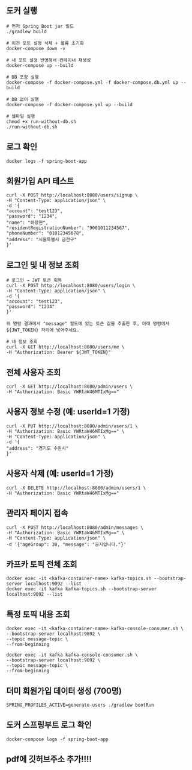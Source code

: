 ## 도커 실행
    # 먼저 Spring Boot jar 빌드
    ./gradlew build    

    # 이전 포트 설정 삭제 + 볼륨 초기화
    docker-compose down -v 

    # 새 포트 설정 반영해서 컨테이너 재생성
    docker-compose up --build 
    
    # DB 포함 실행
    docker-compose -f docker-compose.yml -f docker-compose.db.yml up --build

    # DB 없이 실행
    docker-compose -f docker-compose.yml up --build 

    # 쉘파일 실행
    chmod +x run-without-db.sh
    ./run-without-db.sh

## 로그 확인
    docker logs -f spring-boot-app

## 회원가입 API 테스트
    curl -X POST http://localhost:8080/users/signup \
    -H "Content-Type: application/json" \
    -d '{
    "account": "test123",
    "password": "1234",
    "name": "하창현",
    "residentRegistrationNumber": "9001011234567",
    "phoneNumber": "01012345678",
    "address": "서울특별시 금천구"
    }'

## 로그인 및 내 정보 조회
    # 로그인 → JWT 토큰 획득
    curl -X POST http://localhost:8080/users/login \
    -H "Content-Type: application/json" \
    -d '{
    "account": "test123",
    "password": "1234"
    }'

    위 명령 결과에서 "message" 필드에 있는 토큰 값을 추출한 후, 아래 명령에서 ${JWT_TOKEN} 자리에 넣어주세요.

    # 내 정보 조회
    curl -X GET http://localhost:8080/users/me \
    -H "Authorization: Bearer ${JWT_TOKEN}"

## 전체 사용자 조회
    curl -X GET http://localhost:8080/admin/users \
    -H "Authorization: Basic YWRtaW46MTIxMg=="

## 사용자 정보 수정 (예: userId=1 가정)
    curl -X PUT http://localhost:8080/admin/users/1 \
    -H "Authorization: Basic YWRtaW46MTIxMg==" \
    -H "Content-Type: application/json" \
    -d '{
    "address": "경기도 수원시"
    }'

## 사용자 삭제 (예: userId=1 가정)
    curl -X DELETE http://localhost:8080/admin/users/1 \
    -H "Authorization: Basic YWRtaW46MTIxMg=="

## 관리자 페이지 접속
    curl -X POST http://localhost:8080/admin/messages \
    -H "Authorization: Basic YWRtaW46MTIxMg==" \
    -H "Content-Type: application/json" \
    -d '{"ageGroup": 30, "message": "공지입니다."}'

## 카프카 토픽 전체 조회
    docker exec -it <kafka-container-name> kafka-topics.sh --bootstrap-server localhost:9092 --list
    docker exec -it kafka kafka-topics.sh --bootstrap-server localhost:9092 --list

## 특정 토픽 내용 조회
    docker exec -it <kafka-container-name> kafka-console-consumer.sh \
    --bootstrap-server localhost:9092 \
    --topic message-topic \
    --from-beginning

    docker exec -it kafka kafka-console-consumer.sh \
    --bootstrap-server localhost:9092 \
    --topic message-topic \
    --from-beginning

## 더미 회원가입 데이터 생성 (700명)
    SPRING_PROFILES_ACTIVE=generate-users ./gradlew bootRun

## 도커 스프링부트 로그 확인
    docker-compose logs -f spring-boot-app

## pdf에 깃허브주소 추가!!!!
